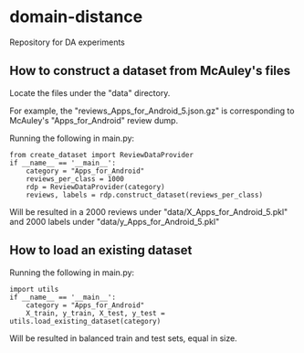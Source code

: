 # domain-distance
Repository for DA experiments


## How to construct a dataset from McAuley's files
Locate the files under the "data" directory.

For example, the "reviews_Apps_for_Android_5.json.gz" is corresponding to McAuley's "Apps_for_Android" review dump.

Running the following in main.py:
```
from create_dataset import ReviewDataProvider
if __name__ == '__main__':
    category = "Apps_for_Android"
    reviews_per_class = 1000
    rdp = ReviewDataProvider(category)
    reviews, labels = rdp.construct_dataset(reviews_per_class)
```
Will be resulted in a 2000 reviews under "data/X_Apps_for_Android_5.pkl" and 2000 labels under "data/y_Apps_for_Android_5.pkl"

## How to load an existing dataset
Running the following in main.py:
```
import utils
if __name__ == '__main__':
    category = "Apps_for_Android"
    X_train, y_train, X_test, y_test = utils.load_existing_dataset(category)
```
Will be resulted in balanced train and test sets, equal in size.
